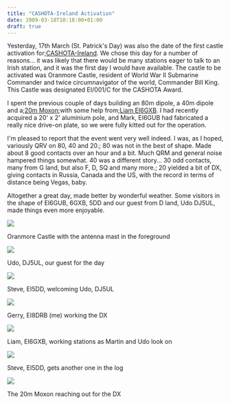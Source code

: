 ```yaml
---
title: "CASHOTA-Ireland Activation"
date: 2009-03-18T10:18:00+01:00
draft: true
---
```


Yesterday, 17th March (St. Patrick's Day) was also the date of the first castle activation for;<a href=http://cashota-ireland.org/>CASHOTA-Ireland</a>. We chose this day for a number of reasons... it was likely that there would be many stations eager to talk to an Irish station, and it was the first day I would have available.
The castle to be activated was Oranmore Castle, resident of World War II Submarine Commander and twice circumnavigator of the world, Commander Bill King. This Castle was designated EI/001/C for the CASHOTA Award.

I spent the previous couple of days building an 80m dipole, a 40m dipole and a;<a href=http://gerryk.com/node/15>20m Moxon</a>;with some help from;<a href=http://www.liammartin.com/>Liam EI6GXB</a>.
I had recently acquired a 20' x 2' aluminium pole, and Mark, EI6GUB had fabricated a really nice drive-on plate, so we were fully kitted out for the operation.

I'm pleased to report that the event went very well indeed. I was, as I hoped, variously QRV on 80, 40 and 20.;
80 was not in the best of shape. Made about 8 good contacts over an hour and a bit. Much QRM and general noise hampered things somewhat.
40 was a different story... 30 odd contacts, many from G land, but also F, D, SQ and many more.;
20 yielded a bit of DX, giving contacts in Russia, Canada and the US, with the record in terms of distance being Vegas, baby.

Altogether a great day, made better by wonderful weather. Some visitors in the shape of EI6GUB, 6GXB, 5DD and our guest from D land, Udo DJ5UL, made things even more enjoyable.

<img src=http://gerryk.com/sites/default/files/ei001c/DSC_1046.JPG />

Oranmore Castle with the antenna mast in the foreground

<img src=http://gerryk.com/sites/default/files/ei001c/DSC_1047.JPG />

Udo, DJ5UL, our guest for the day

<img src=http://gerryk.com/sites/default/files/ei001c/DSC_1048.JPG />

Steve, EI5DD, welcoming Udo, DJ5UL

<img src=http://gerryk.com/sites/default/files/ei001c/DSC_1054.JPG />

Gerry, EI8DRB (me) working the DX

<img src=http://gerryk.com/sites/default/files/ei001c/DSC_1061.JPG />

Liam, EI6GXB, working stations as Martin and Udo look on

<img src=http://gerryk.com/sites/default/files/ei001c/DSC_1075.JPG />

Steve, EI5DD, gets another one in the log

<img src=http://gerryk.com/sites/default/files/ei001c/DSC_1068.JPG />

The 20m Moxon reaching out for the DX
